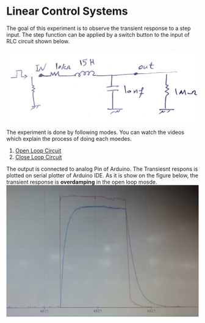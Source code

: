 # Linear Control Systems

The goal of this experiment is to observe the transient response to a step input. The step function can be applied by a switch button to the input of RLC circuit shown below. 

![RLC Circuit](https://github.com/PAminai/Linear-Control-Systems/blob/main/Circuit.jpg)

The experiment is done by following modes. You can watch the videos which explain the process of doing each moedes.
1. [Open Loop Circuit](https://drive.google.com/file/d/1OE4JFg5xxvIaEPbVWiGb9daZHWWuhP8U/view?usp=sharing)
2. [Close Loop Circuit](https://drive.google.com/file/d/1cj2MYVkfRylpmGOx7GooLaXQM8Sw5FnG/view?usp=sharing)

The output is connected to analog Pin of Arduino. The Transiesnt respons is plotted on serial plotter of Arduino IDE. As it is show on the figure below, the transient response is **overdamping** in the open loop mosde.
![Transient Response](https://github.com/PAminai/Linear-Control-Systems/blob/main/Overdamp%20Respons.JPG)
